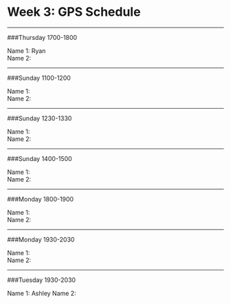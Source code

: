# Week 3: GPS Schedule
---
###Thursday 1700-1800

Name 1:  Ryan  
Name 2:  

---

###Sunday 1100-1200

Name 1:  
Name 2:  

---

###Sunday 1230-1330

Name 1:  
Name 2:  

---

###Sunday 1400-1500

Name 1:  
Name 2:  

---

###Monday 1800-1900

Name 1:  
Name 2:  

---

###Monday 1930-2030

Name 1:  
Name 2:  

---

###Tuesday 1930-2030

Name 1:  Ashley
Name 2:   
